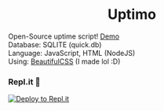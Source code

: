 <div align="center">
   <h1>Uptimo</h1>
 </div>
 
Open-Source uptime script! [Demo](https://uptimo.xhyrom.repl.co/)<br>
Database: SQLITE (quick.db)<br>
Language: JavaScript, HTML (NodeJS)<br>
Using: <a href="https://dev.hyrousek.tk">BeautifulCSS</a> (I made lol :D)

### Repl.it 💼
[![Deploy to Repl.it](https://repl.it/badge/github/xHyroM/uptimo)](https://repl.it/github/xHyroM/uptimo)
